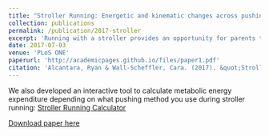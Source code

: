```yaml
---
title: "Stroller Running: Energetic and kinematic changes across pushing methods"
collection: publications
permalink: /publication/2017-stroller
excerpt: 'Running with a stroller provides an opportunity for parents to exercise near their child and counteract health declines experienced during early parenthood. Three commonly used stroller pushing methods were investigated to detect potential changes in energetic cost and lower-limb kinematics.'
date: 2017-07-03
venue: 'PLoS ONE'
paperurl: 'http://academicpages.github.io/files/paper1.pdf'
citation: 'Alcantara, Ryan & Wall-Scheffler, Cara. (2017). &quot;Stroller RunningL Energetic and kinematic changes across pushing methods.&quot; <i>Journal 1</i>. 12(7).'
---
```

We also developed an interactive tool to calculate metabolic energy expenditure depending on what pushing method you use during stroller running: [Stroller Running Calculator](https://tinyurl.com/stroller-running-calculator)

[Download paper here](http://academicpages.github.io/files/paper1.pdf)

<!---Recommended citation: Your Name, You. (2009). "Paper Title Number 1." <i>Journal 1</i>. 1(1).
